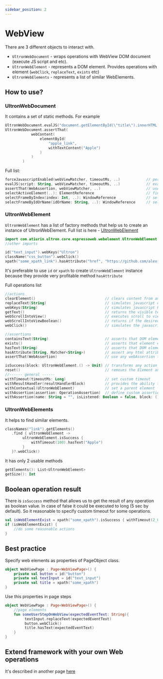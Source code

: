```yaml
---
sidebar_position: 2
---
```


# WebView

There are 3 different objects to interact with.

* `UltronWebDocument` - wraps operations with WebView DOM document (execute JS script and etc).
* `UltronWebElement` - represents a DOM element. Provides operations with element (`webClick`, `replaceText`, `exists` etc)
* `UltronWebElements` - represents a list of similar WebElements.

## How to use?

### UltronWebDocument

It contains a set of static methods. For example
```kotlin
UltronWebDocument.evalJS("document.getElementById(\"title\").innerHTML = '$title';")
UltronWebDocument.assertThat(
            webContent(
                elementById(
                    "apple_link",
                    withTextContent("Apple")
                )
            )
        )
```
Full list:

```kotlin
forceJavascriptEnabled(webViewMatcher, timeoutMs, ..)            // performs a force enable of Javascript on a WebView
evalJS(script: String, webViewMatcher, timeoutMs, ..)            // evaluate JS on webView
assertThat(WebAssertion, webViewMatcher, ..)                     // use any webAssertion to assert it safely
selectActiveElement(..): ElementReference                        // finds the currently active element in the document
selectFrameByIndex(index: Int, ..): WindowReference              // selects a subframe of the currently selected window by it's index
selectFrameByIdOrName(idOrName: String, ..): WindowReference     // selects a subframe of the current window by it's name or id
```

### UltronWebElement
`UltronWebElement` has a list of factory methods that help us to create an instance of UltronWebElement. Full list is here - [UltronWebElement](https://github.com/open-tool/ultron/blob/603150ab12a703a19245ad08a48b036ce562dfd8/ultron/src/main/java/com/atiurin/ultron/core/espressoweb/webelement/UltronWebElement.kt#L311)

```kotlin
import com.atiurin.ultron.core.espressoweb.webelement.UltronWebElement.Companion.id
//other imports

id("text_input").webKeys("Ultron")
className("css_button").webClick()
xpath("some_xpath_link").hasAttribute("href", "https://github.com/alex-tiurin/ultron")
```
It's preferable to use `id` or `xpath` to create `UltronWebElement` instance because they provide very profitable method `hasAttribute`

Full operations list

```kotlin
//actions
clearElement()                                // clears content from an editable element
replaceText(String)                           // simulates javascript clear and key events sent to a certain element
webKeys(String)                               // simulates javascript key events sent to a certain element
getText()                                     // returns the visible text beneath a given DOM element
webScrollIntoView()                           // executes scroll to view
webScrollIntoViewBoolean()                    // returns if the desired element is in view after scrolling
webClick()                                    // simulates the javascript events to click on a particular element

//assertions
containsText(String)                          // asserts that DOM element contains visible text beneath it self 
exists()                                      // asserts that element exists in webView
hasText(String)                               // asserts that DOM element has visible text beneath it self
hasAttribute(String, Matcher<String>)         // assert any html attribute value
assertThat(WebAssertion)                      // use any webAssertion to assert it safely 

isSuccess(block: UltronWebElement.() -> Unit) // transforms any action or assertion to Boolean value 
reset()                                       // removes the Element and Window references from this interaction
//------ general ------ 
withTimeout(timeoutMs: Long)                  // set custom timeout
withResultHandler(resultHandlerBlock)         // provides the ability to process operation result in custom way
withContextual(UltronWebElement)              // set a parent element
withAssertion(assertion: OperationAssertion)  // define custom assertion of action success
withAssertion(name: String = "", isListened: Boolean = false, block: () -> Unit)
```

### UltronWebElements

It helps to find similar elements.
```kotlin
classNames("link").getElements()
   .find { ultronWebElement ->
        ultronWebElement.isSuccess {
            withTimeout(100).hasText("Apple")
        }
   }?.webClick()
```
It has only 2 usable methods

```kotlin
getElements(): List<UltronWebElement>
getSize(): Int
```
## Boolean operation result

There is `isSuccess` method that allows us to get the result of any operation as boolean value. In case of false it could be executed to long (5 sec by default). So it reasonable to specify custom timeout for some operations.

```kotlin
val isWebElementExist = xpath("some_xpath").isSuccess { withTimeout(2_000).exists() }
if (isWebElementExist) {
    //do some reasonable actions
}
```
## Best practice

Specify web elements as properties of PageObject class.

```kotlin
object WebViewPage : Page<WebViewPage>() {
    private val button = id("button")
    private val textInput = id("text_input")
    private val title = xpath("some_xpath")
}
```

Use this properties in page steps
```kotlin
object WebViewPage : Page<WebViewPage>() {
    //page elements
    fun someUserStepOnWebView(expectedEventText: String){
         textInput.replaceText(expectedEventText)
         button.webClick()
         title.hasText(expectedEventText)
    }
}
```

## Extend framework with your own Web operations


It's described in another page [here](../common/extension.md#espresso-web)

